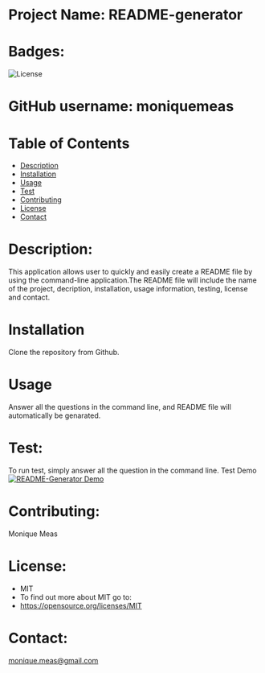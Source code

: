 
  # Project Name: README-generator


  # Badges: 
  ![License](https://img.shields.io/badge/License-MIT-blue.svg)


  # GitHub username: moniquemeas
    
  # Table of Contents
  * [Description](#description)
  * [Installation](#installation)
  * [Usage](#usage)
  * [Test](#test)
  * [Contributing](#contributing)
  * [License](#license)
  * [Contact](#contact)

  # Description:
  This application allows user to quickly and easily create a README file by using the command-line application.The README file will include the name of the project, decription, installation, usage information, testing, license and contact.
    
  # Installation
  Clone the repository from Github.
    
  # Usage
  Answer all the questions in the command line, and README file will automatically be genarated.
    
  # Test:
  To run test, simply answer all the question in the command line.
  Test Demo
  [![README-Generator Demo](https://drive.google.com/file/d/12DlPSz2fFp4VBjcRavjOn7vcSbEFD0ma/view)](https://drive.google.com/file/d/12DlPSz2fFp4VBjcRavjOn7vcSbEFD0ma/view)
    
  # Contributing:
  Monique Meas
    
  # License:
  * MIT
  * To find out more about MIT go to:
  * https://opensource.org/licenses/MIT
    
  # Contact:
  monique.meas@gmail.com